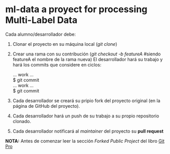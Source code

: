 # ml-data a proyect for processing Multi-Label Data
Cada alumno/desarrollador debe:
1. Clonar el proyecto en su máquina local (_git clone_)
2. Crear una rama con su contribución (_git checkout -b featureA_ #siendo featureA el nombre de la rama nueva)
  El desarrollador hará su trabajo y hará los commits que considere en ciclos:  
  
      ... work ...  
    $ git commit  
      ... work ...  
    $ git commit  

3. Cada desarrollador se creará su pripio fork del proyecto original (en la página de GitHub del proyecto).
4. Cada desarrollador hará un push de su trabajo a su propio repositorio clonado.
5. Cada desarrollador notificará al _maintainer_ del proyecto su **pull request**


**NOTA:**
Antes de comenzar leer la sección _Forked Public Project_ del libro [Git Pro](https://git-scm.com/book/en/v2/Distributed-Git-Contributing-to-a-Project)
